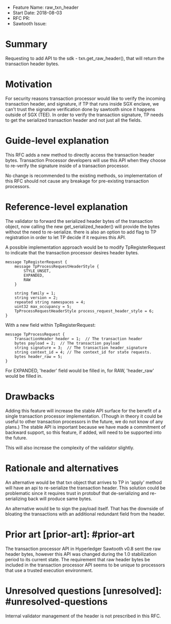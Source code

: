 - Feature Name: raw_txn_header
- Start Date: 2018-08-03
- RFC PR:
- Sawtooth Issue:

# Summary
[summary]: #summary

Requesting to add API to the sdk - txn.get_raw_header(), that will return
the transaction header bytes.

# Motivation 
[motivation]: #motivation

For security reasons transaction processor would like to verify the incoming
transaction header, and signature, if TP that runs inside SGX enclave, we 
can't trust the signature verification done by sawtooth since it happens
outside of SGX (TEE).
In order to verify the transaction signature, TP needs to get the serialized
transaction header and not just all the fields.


# Guide-level explanation
[guide-level-explanation]: #guide-level-explanation

This RFC adds a new method to directly access the transaction header bytes.
Transaction Processor developers will use this API when they choose to re-verify
the signature inside of a transaction processor.

No change is recommended to the existing methods, so implementation of this RFC
should not cause any breakage for pre-existing transaction processors.

# Reference-level explanation
[reference-level-explanation]: #reference-level-explanation

The validator to forward the serialized header bytes of the transaction
object, now calling the new get_serialized_header() will provide the
bytes without the need to re-serialize. 
there is also an option to add flag to TP registration in order to let TP
decide if it requires this API.

A possible implementation approach would be to modify TpRegisterRequest to
indicate that the transaction processor desires header bytes.

    message TpRegisterRequest {
        message TpProcessRequestHeaderStyle {
            STYLE_UNSET,
            EXPANDED,
            RAW
        }

        string family = 1;
        string version = 2;
        repeated string namespaces = 4;
        uint32 max_occupancy = 5;
        TpProcessRequestHeaderStyle process_request_header_style = 6;
    }
With a new field within TpRegisterRequest:

    message TpProcessRequest {
        TransactionHeader header = 1;  // The transaction header
        bytes payload = 2;  // The transaction payload
        string signature = 3;  // The transaction header_signature
        string context_id = 4; // The context_id for state requests.
        bytes header_raw = 5;
    }
For EXPANDED, 'header' field would be filled in, for RAW, 'header_raw' would
be filled in.

# Drawbacks
[drawbacks]: #drawbacks

Adding this feature will increase the stable API surface for the benefit of a
single transaction processor implementation. (Though in theory it could be 
useful to other transaction processors in the future, we do not know of any
plans.) The stable API is important because we have made a commitment of 
backward support, so this feature, if added, will need to be supported into
the future.

This will also increase the complexity of the validator slightly.

# Rationale and alternatives
[alternatives]: #alternatives

An alternative would be that txn object that arrives to TP in 'apply' method 
will have an api to re-serialize the transaction header. 
This solution could be problematic since it requires trust in protobuf that 
de-serializing and re-serializing back will produce same bytes.

An alternative would be to sign the payload itself. That has the downside of 
bloating the transactions with an additional redundant field from the header.

# Prior art [prior-art]: #prior-art

The transaction processor API in Hyperledger Sawtooth v0.8 sent the raw header
bytes, however this API was changed during the 1.0 stabilization period to
its current state. The requirement that raw header bytes be included in the
transaction processor API seems to be unique to processors that use a trusted
execution environment.

# Unresolved questions [unresolved]: #unresolved-questions

Internal validator management of the header is not prescribed in this RFC.
